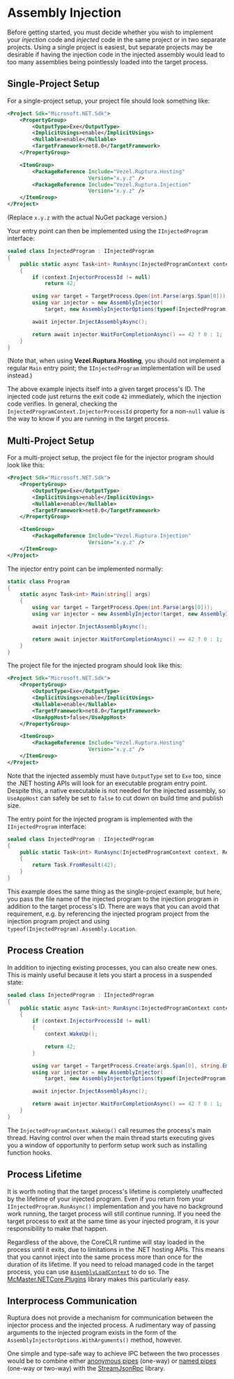 # Assembly Injection

Before getting started, you must decide whether you wish to implement your
*injection* code and *injected* code in the same project or in two separate
projects. Using a single project is easiest, but separate projects may be
desirable if having the injection code in the injected assembly would lead to
too many assemblies being pointlessly loaded into the target process.

## Single-Project Setup

For a single-project setup, your project file should look something like:

```xml
<Project Sdk="Microsoft.NET.Sdk">
    <PropertyGroup>
        <OutputType>Exe</OutputType>
        <ImplicitUsings>enable</ImplicitUsings>
        <Nullable>enable</Nullable>
        <TargetFramework>net8.0</TargetFramework>
    </PropertyGroup>

    <ItemGroup>
        <PackageReference Include="Vezel.Ruptura.Hosting"
                          Version="x.y.z" />
        <PackageReference Include="Vezel.Ruptura.Injection"
                          Version="x.y.z" />
    </ItemGroup>
</Project>
```

(Replace `x.y.z` with the actual NuGet package version.)

Your entry point can then be implemented using the `IInjectedProgram` interface:

```csharp
sealed class InjectedProgram : IInjectedProgram
{
    public static async Task<int> RunAsync(InjectedProgramContext context, ReadOnlyMemory<string> args)
    {
        if (context.InjectorProcessId != null)
            return 42;

        using var target = TargetProcess.Open(int.Parse(args.Span[0]));
        using var injector = new AssemblyInjector(
            target, new AssemblyInjectorOptions(typeof(InjectedProgram).Assembly.Location));

        await injector.InjectAssemblyAsync();

        return await injector.WaitForCompletionAsync() == 42 ? 0 : 1;
    }
}
```

(Note that, when using **Vezel.Ruptura.Hosting**, you should not implement a
regular `Main` entry point; the `IInjectedProgram` implementation will be used
instead.)

The above example injects itself into a given target process's ID. The injected
code just returns the exit code `42` immediately, which the injection code
verifies. In general, checking the `InjectedProgramContext.InjectorProcessId`
property for a non-`null` value is the way to know if you are running in the
target process.

## Multi-Project Setup

For a multi-project setup, the project file for the injector program should look
like this:

```xml
<Project Sdk="Microsoft.NET.Sdk">
    <PropertyGroup>
        <OutputType>Exe</OutputType>
        <ImplicitUsings>enable</ImplicitUsings>
        <Nullable>enable</Nullable>
        <TargetFramework>net8.0</TargetFramework>
    </PropertyGroup>

    <ItemGroup>
        <PackageReference Include="Vezel.Ruptura.Injection"
                          Version="x.y.z" />
    </ItemGroup>
</Project>
```

The injector entry point can be implemented normally:

```csharp
static class Program
{
    static async Task<int> Main(string[] args)
    {
        using var target = TargetProcess.Open(int.Parse(args[0]));
        using var injector = new AssemblyInjector(target, new AssemblyInjectorOptions(args[1]));

        await injector.InjectAssemblyAsync();

        return await injector.WaitForCompletionAsync() == 42 ? 0 : 1;
    }
}
```

The project file for the injected program should look like this:

```xml
<Project Sdk="Microsoft.NET.Sdk">
    <PropertyGroup>
        <OutputType>Exe</OutputType>
        <ImplicitUsings>enable</ImplicitUsings>
        <Nullable>enable</Nullable>
        <TargetFramework>net8.0</TargetFramework>
        <UseAppHost>false</UseAppHost>
    </PropertyGroup>

    <ItemGroup>
        <PackageReference Include="Vezel.Ruptura.Hosting"
                          Version="x.y.z" />
    </ItemGroup>
</Project>
```

Note that the injected assembly must have `OutputType` set to `Exe` too, since
the .NET hosting APIs will look for an executable program entry point. Despite
this, a native executable is not needed for the injected assembly, so
`UseAppHost` can safely be set to `false` to cut down on build time and publish
size.

The entry point for the injected program is implemented with the
`IInjectedProgram` interface:

```csharp
sealed class InjectedProgram : IInjectedProgram
{
    public static Task<int> RunAsync(InjectedProgramContext context, ReadOnlyMemory<string> args)
    {
        return Task.FromResult(42);
    }
}
```

This example does the same thing as the single-project example, but here, you
pass the file name of the injected program to the injection program in addition
to the target process's ID. There are ways that you can avoid that requirement,
e.g. by referencing the injected program project from the injection program
project and using `typeof(InjectedProgram).Assembly.Location`.

## Process Creation

In addition to injecting existing processes, you can also create new ones. This
is mainly useful because it lets you start a process in a suspended state:

```csharp
sealed class InjectedProgram : IInjectedProgram
{
    public static async Task<int> RunAsync(InjectedProgramContext context, ReadOnlyMemory<string> args)
    {
        if (context.InjectorProcessId != null)
        {
            context.WakeUp();

            return 42;
        }

        using var target = TargetProcess.Create(args.Span[0], string.Empty, null, suspended: true);
        using var injector = new AssemblyInjector(
            target, new AssemblyInjectorOptions(typeof(InjectedProgram).Assembly.Location));

        await injector.InjectAssemblyAsync();

        return await injector.WaitForCompletionAsync() == 42 ? 0 : 1;
    }
}
```

The `InjectedProgramContext.WakeUp()` call resumes the process's main thread.
Having control over when the main thread starts executing gives you a window of
opportunity to perform setup work such as installing function hooks.

## Process Lifetime

It is worth noting that the target process's lifetime is completely unaffected
by the lifetime of your injected program. Even if you return from your
`IInjectedProgram.RunAsync()` implementation and you have no background work
running, the target process will still continue running. If you need the target
process to exit at the same time as your injected program, it is your
responsibility to make that happen.

Regardless of the above, the CoreCLR runtime will stay loaded in the process
until it exits, due to limitations in the .NET hosting APIs. This means that you
cannot inject into the same process more than once for the duration of its
lifetime. If you need to reload managed code in the target process, you can use
[`AssemblyLoadContext`](https://docs.microsoft.com/en-us/dotnet/api/system.runtime.loader.assemblyloadcontext)
to do so. The
[McMaster.NETCore.Plugins](https://github.com/natemcmaster/DotNetCorePlugins)
library makes this particularly easy.

## Interprocess Communication

Ruptura does not provide a mechanism for communication between the injector
process and the injected process. A rudimentary way of passing arguments to the
injected program exists in the form of the
`AssemblyInjectorOptions.WithArguments()` method, however.

One simple and type-safe way to achieve IPC between the two processes would be
to combine either
[anonymous pipes](https://docs.microsoft.com/en-us/dotnet/standard/io/how-to-use-anonymous-pipes-for-local-interprocess-communication)
(one-way) or
[named pipes](https://docs.microsoft.com/en-us/dotnet/standard/io/how-to-use-named-pipes-for-network-interprocess-communication)
(one-way or two-way) with the
[StreamJsonRpc](https://github.com/microsoft/vs-streamjsonrpc) library.

